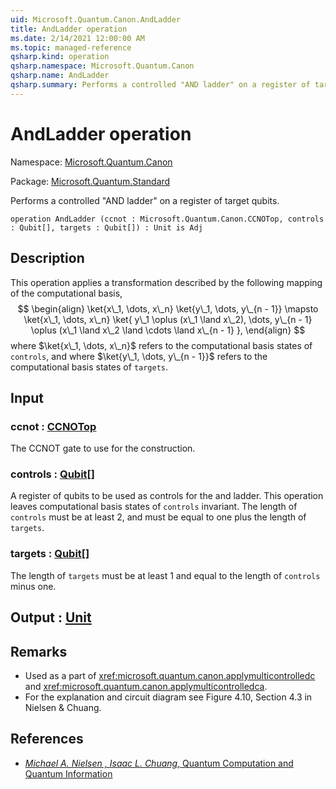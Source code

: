 ```yaml
---
uid: Microsoft.Quantum.Canon.AndLadder
title: AndLadder operation
ms.date: 2/14/2021 12:00:00 AM
ms.topic: managed-reference
qsharp.kind: operation
qsharp.namespace: Microsoft.Quantum.Canon
qsharp.name: AndLadder
qsharp.summary: Performs a controlled "AND ladder" on a register of target qubits.
---
```


# AndLadder operation

Namespace: [Microsoft.Quantum.Canon](xref:Microsoft.Quantum.Canon)

Package: [Microsoft.Quantum.Standard](https://nuget.org/packages/Microsoft.Quantum.Standard)


Performs a controlled "AND ladder" on a register of target qubits.

```qsharp
operation AndLadder (ccnot : Microsoft.Quantum.Canon.CCNOTop, controls : Qubit[], targets : Qubit[]) : Unit is Adj
```


## Description

This operation applies a transformation described by the followingmapping of the computational basis,$$\begin{align}\ket{x\_1, \dots, x\_n} \ket{y\_1, \dots, y\_{n - 1}} \mapsto\ket{x\_1, \dots, x\_n} \ket{y\_1 \oplus (x\_1 \land x\_2), \dots, y\_{n - 1} \oplus (x\_1 \land x\_2 \land \cdots \land x\_{n - 1}},\end{align}$$where $\ket{x\_1, \dots, x\_n}$ refers to the computational basisstates of `controls`, and where $\ket{y\_1, \dots, y\_{n - 1}}$refers to the computational basis states of `targets`.

## Input

### ccnot : [CCNOTop](xref:Microsoft.Quantum.Canon.CCNOTop)

The CCNOT gate to use for the construction.


### controls : [Qubit](xref:microsoft.quantum.lang-ref.qubit)[]

A register of qubits to be used as controls for the and ladder.This operation leaves computational basis states of `controls`invariant.The length of `controls` must be at least 2, and mustbe equal to one plus the length of `targets`.


### targets : [Qubit](xref:microsoft.quantum.lang-ref.qubit)[]

The length of `targets` must be at least 1 and equal to the lengthof `controls` minus one.



## Output : [Unit](xref:microsoft.quantum.lang-ref.unit)



## Remarks

- Used as a part of <xref:microsoft.quantum.canon.applymulticontrolledc>  and <xref:microsoft.quantum.canon.applymulticontrolledca>.- For the explanation and circuit diagram see Figure 4.10, Section 4.3 in Nielsen & Chuang.

## References

- [ *Michael A. Nielsen , Isaac L. Chuang*,  Quantum Computation and Quantum Information ](http://doi.org/10.1017/CBO9780511976667)